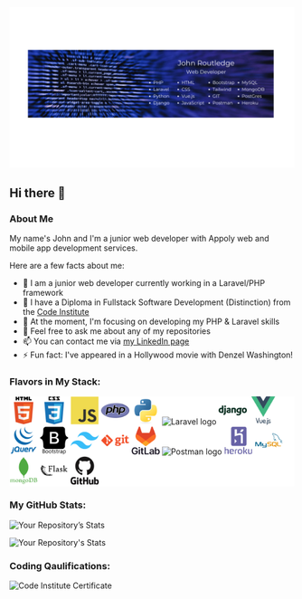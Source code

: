 ![MasterHead](https://github.com/johnroutledge/johnroutledge/blob/main/jrbanner.png)

## Hi there 👋

### About Me

My name's John and I'm a junior web developer with Appoly web and mobile app development services.

Here are a few facts about me:

- 🔭 I am a junior web developer currently working in a Laravel/PHP framework 
- 🌱 I have a Diploma in Fullstack Software Development (Distinction) from the [Code Institute](https://www.codeinstitute.net)
- 🤔 At the moment, I'm focusing on developing my PHP & Laravel skills
- 💬 Feel free to ask me about any of my repositories
- 📫 You can contact me via [my LinkedIn page](https://www.linkedin.com/in/john-routledge/)
- ⚡ Fun fact: I've appeared in a Hollywood movie with Denzel Washington!

### Flavors in My Stack:

<div style="background-color: white !important;">
  <img src="https://github.com/devicons/devicon/blob/master/icons/html5/html5-original-wordmark.svg" alt="HTML logo" width="50px" height="50px"/>
  <img src="https://github.com/devicons/devicon/blob/master/icons/css3/css3-original-wordmark.svg" alt="CSS logo" width="50px" height="50px"/>         
  <img src="https://github.com/devicons/devicon/blob/master/icons/javascript/javascript-original.svg" alt="JavaScript logo" width="50px" height="50px">
  <img src="https://github.com/devicons/devicon/blob/master/icons/php/php-original.svg" alt="PHP logo" width="50px" height="50px"/>
  <img src="https://github.com/devicons/devicon/blob/master/icons/python/python-original.svg" alt="Python logo" width="50px" height="50px"/>
  <img src="https://upload.wikimedia.org/wikipedia/commons/9/9a/Laravel.svg" alt="Laravel logo" width="50px" height="50px"/>
  <img src="https://github.com/devicons/devicon/blob/master/icons/django/django-plain-wordmark.svg" alt="Django logo" width="50px" height="50px"/>
  <img src="https://github.com/devicons/devicon/blob/master/icons/vuejs/vuejs-original-wordmark.svg" alt="VueJS logo" width="50px" height="50px"/>
  <img src="https://github.com/devicons/devicon/blob/master/icons/jquery/jquery-plain-wordmark.svg" alt="jQuery logo" width="50px" height="50px"/>
  <img src="https://github.com/devicons/devicon/blob/master/icons/bootstrap/bootstrap-plain-wordmark.svg" alt="Bootstrap logo" height="50px" width="50px"/>
  <img src="https://github.com/devicons/devicon/blob/master/icons/tailwindcss/tailwindcss-plain.svg" alt="Bootstrap logo" height="50px" width="50px" />
  <img src="https://github.com/devicons/devicon/blob/master/icons/git/git-plain-wordmark.svg" alt="Git logo" width="50px" height="50px"/>
  <img src="https://github.com/devicons/devicon/blob/master/icons/gitlab/gitlab-original-wordmark.svg" alt="GitLab logo" width="50px" height="50px"/>
  <img src="https://user-images.githubusercontent.com/2676579/34940598-17cc20f0-f9be-11e7-8c6d-f0190d502d64.png" alt="Postman logo" height="50px" width="50px"/>
  <img src="https://github.com/devicons/devicon/blob/master/icons/heroku/heroku-plain-wordmark.svg" alt="Heroku logo" width="50px" height="50px"/>
  <img src="https://github.com/devicons/devicon/blob/master/icons/mysql/mysql-original-wordmark.svg" alt="mySQL logo" height="50px" width="50px"/>
  <img src="https://github.com/devicons/devicon/blob/master/icons/mongodb/mongodb-plain-wordmark.svg" alt="MongoDB logo" width="50px" height="50px"/>
  <img src="https://github.com/devicons/devicon/blob/master/icons/flask/flask-original-wordmark.svg" alt="Flask logo" width="50px" height="50px"/>
  <img src="https://github.com/devicons/devicon/blob/master/icons/github/github-original-wordmark.svg" alt="GitHub logo" width="50px" height="50px"/>
</div>


### My GitHub Stats:

![Your Repository’s Stats](https://github-readme-stats.vercel.app/api?username=johnroutledge&show_icons=true&theme=prussian)

![Your Repository's Stats](https://github-readme-stats.vercel.app/api/top-langs/?username=johnroutledge&theme=prussian)


### Coding Qaulifications:

<img src="https://api.accredible.com/v1/frontend/credential_website_embed_image/certificate/48850361" alt="Code Institute Certificate" width=50% />

